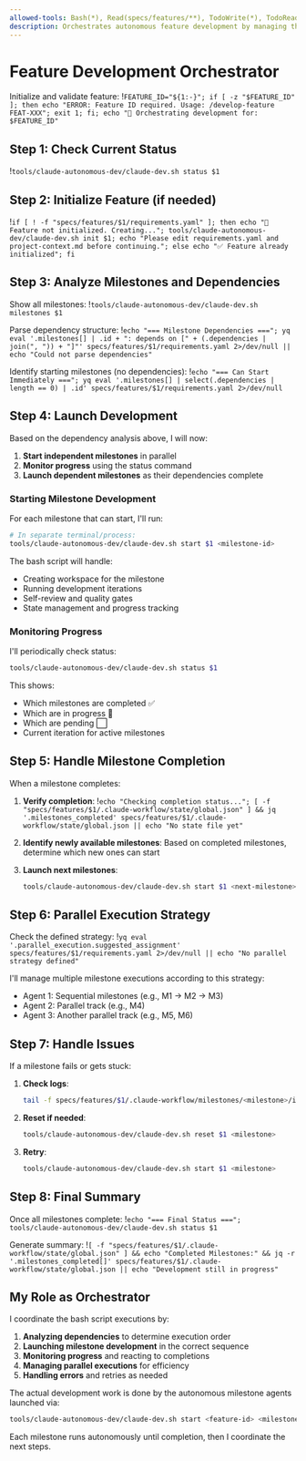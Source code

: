 ```yaml
---
allowed-tools: Bash(*), Read(specs/features/**), TodoWrite(*), TodoRead, LS(specs/features/**)
description: Orchestrates autonomous feature development by managing the claude-dev.sh bash script
---
```

# Feature Development Orchestrator

Initialize and validate feature:
!`FEATURE_ID="${1:-}"; if [ -z "$FEATURE_ID" ]; then echo "ERROR: Feature ID required. Usage: /develop-feature FEAT-XXX"; exit 1; fi; echo "🚀 Orchestrating development for: $FEATURE_ID"`

## Step 1: Check Current Status

!`tools/claude-autonomous-dev/claude-dev.sh status $1`

## Step 2: Initialize Feature (if needed)

!`if [ ! -f "specs/features/$1/requirements.yaml" ]; then echo "📝 Feature not initialized. Creating..."; tools/claude-autonomous-dev/claude-dev.sh init $1; echo "Please edit requirements.yaml and project-context.md before continuing."; else echo "✅ Feature already initialized"; fi`

## Step 3: Analyze Milestones and Dependencies

Show all milestones:
!`tools/claude-autonomous-dev/claude-dev.sh milestones $1`

Parse dependency structure:
!`echo "=== Milestone Dependencies ==="; yq eval '.milestones[] | .id + ": depends on [" + (.dependencies | join(", ")) + "]"' specs/features/$1/requirements.yaml 2>/dev/null || echo "Could not parse dependencies"`

Identify starting milestones (no dependencies):
!`echo "=== Can Start Immediately ==="; yq eval '.milestones[] | select(.dependencies | length == 0) | .id' specs/features/$1/requirements.yaml 2>/dev/null`

## Step 4: Launch Development

Based on the dependency analysis above, I will now:

1. **Start independent milestones** in parallel
2. **Monitor progress** using the status command
3. **Launch dependent milestones** as their dependencies complete

### Starting Milestone Development

For each milestone that can start, I'll run:
```bash
# In separate terminal/process:
tools/claude-autonomous-dev/claude-dev.sh start $1 <milestone-id>
```

The bash script will handle:
- Creating workspace for the milestone
- Running development iterations
- Self-review and quality gates
- State management and progress tracking

### Monitoring Progress

I'll periodically check status:
```bash
tools/claude-autonomous-dev/claude-dev.sh status $1
```

This shows:
- Which milestones are completed ✅
- Which are in progress 🔄
- Which are pending ⬜
- Current iteration for active milestones

## Step 5: Handle Milestone Completion

When a milestone completes:

1. **Verify completion**:
   !`echo "Checking completion status..."; [ -f "specs/features/$1/.claude-workflow/state/global.json" ] && jq '.milestones_completed' specs/features/$1/.claude-workflow/state/global.json || echo "No state file yet"`

2. **Identify newly available milestones**:
   Based on completed milestones, determine which new ones can start

3. **Launch next milestones**:
   ```bash
   tools/claude-autonomous-dev/claude-dev.sh start $1 <next-milestone>
   ```

## Step 6: Parallel Execution Strategy

Check the defined strategy:
!`yq eval '.parallel_execution.suggested_assignment' specs/features/$1/requirements.yaml 2>/dev/null || echo "No parallel strategy defined"`

I'll manage multiple milestone executions according to this strategy:
- Agent 1: Sequential milestones (e.g., M1 → M2 → M3)
- Agent 2: Parallel track (e.g., M4)
- Agent 3: Another parallel track (e.g., M5, M6)

## Step 7: Handle Issues

If a milestone fails or gets stuck:

1. **Check logs**:
   ```bash
   tail -f specs/features/$1/.claude-workflow/milestones/<milestone>/iterations/dev_*.md
   ```

2. **Reset if needed**:
   ```bash
   tools/claude-autonomous-dev/claude-dev.sh reset $1 <milestone>
   ```

3. **Retry**:
   ```bash
   tools/claude-autonomous-dev/claude-dev.sh start $1 <milestone>
   ```

## Step 8: Final Summary

Once all milestones complete:
!`echo "=== Final Status ==="; tools/claude-autonomous-dev/claude-dev.sh status $1`

Generate summary:
!`[ -f "specs/features/$1/.claude-workflow/state/global.json" ] && echo "Completed Milestones:" && jq -r '.milestones_completed[]' specs/features/$1/.claude-workflow/state/global.json || echo "Development still in progress"`

## My Role as Orchestrator

I coordinate the bash script executions by:
1. **Analyzing dependencies** to determine execution order
2. **Launching milestone development** in the correct sequence
3. **Monitoring progress** and reacting to completions
4. **Managing parallel executions** for efficiency
5. **Handling errors** and retries as needed

The actual development work is done by the autonomous milestone agents launched via:
```bash
tools/claude-autonomous-dev/claude-dev.sh start <feature-id> <milestone>
```

Each milestone runs autonomously until completion, then I coordinate the next steps.